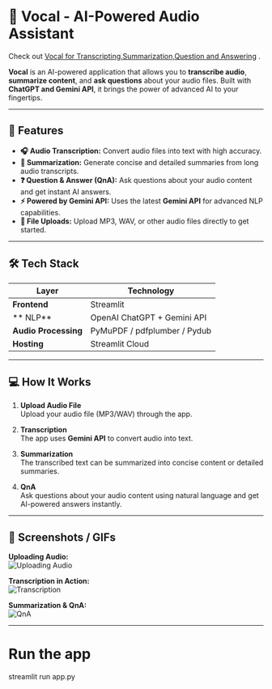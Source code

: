 # 🎤 Vocal - AI-Powered Audio Assistant

Check out [Vocal for Transcripting,Summarization,Question and Answering](https://vocal-transcript-sum-qna.streamlit.app) .

**Vocal** is an AI-powered application that allows you to **transcribe audio**, **summarize content**, and **ask questions** about your audio files. Built with **ChatGPT and Gemini API**, it brings the power of advanced AI to your fingertips.  

---

## 🚀 Features

- **🎧 Audio Transcription:** Convert audio files into text with high accuracy.  
- **📝 Summarization:** Generate concise and detailed summaries from long audio transcripts.  
- **❓ Question & Answer (QnA):** Ask questions about your audio content and get instant AI answers.  
- **⚡ Powered by Gemini API:** Uses the latest **Gemini API** for advanced NLP capabilities.  
- **📂 File Uploads:** Upload MP3, WAV, or other audio files directly to get started.  

---

## 🛠 Tech Stack

| Layer                  | Technology |
|------------------------|------------|
| **Frontend**           | Streamlit |
| ** NLP**               | OpenAI ChatGPT + Gemini API |
| **Audio Processing**   | PyMuPDF / pdfplumber / Pydub |
| **Hosting**            | Streamlit Cloud |

---

## 💻 How It Works

1. **Upload Audio File**  
   Upload your audio file (MP3/WAV) through the app.  

2. **Transcription**  
   The app uses **Gemini API** to convert audio into text.  

3. **Summarization**  
   The transcribed text can be summarized into concise content or detailed summaries.  

4. **QnA**  
   Ask questions about your audio content using natural language and get AI-powered answers instantly.  

---

## 📸 Screenshots / GIFs

**Uploading Audio:**  
![Uploading Audio](https://media.giphy.com/media/l4EoX4uJ6Fq2O3j1K/giphy.gif)  

**Transcription in Action:**  
![Transcription](https://media.giphy.com/media/xT0xeJpnrWC4XWblEk/giphy.gif)  

**Summarization & QnA:**  
![QnA](https://media.giphy.com/media/3o7qDEq2bMbcbPRQ2c/giphy.gif)  

---
# Run the app
streamlit run app.py
